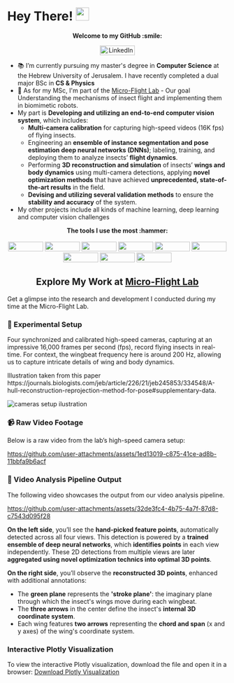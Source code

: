 <h1>
  Hey There!
  <img src="https://media.giphy.com/media/hvRJCLFzcasrR4ia7z/giphy.gif" width="30px"/>
</h1>
<p align="center">
  <b>Welcome to my GitHub :smile:</b>
</p>
<p align="center">
    <a href="https://www.linkedin.com/in/amitai-ovadia-131865248/">
      <img src="https://img.shields.io/badge/LinkedIn-blue?style=for-the-badge&logo=linkedin&logoColor=white" alt="LinkedIn Badge"  width="80" height="22"/>
    </a>
</p>

- :books: I’m currently pursuing my master's degree in **Computer Science** at the Hebrew University of Jerusalem. I have recently completed a dual major BSc in **CS & Physics** 
- :microscope: As for my MSc, I'm part of the [Micro-Flight Lab](https://www.beatus-lab.org/) - Our goal Understanding the mechanisms of insect flight and implementing them in biomimetic robots. <br>
- My part is **Developing and utilizing an end-to-end computer vision system**, which includes:
  - **Multi-camera calibration** for capturing high-speed videos (16K fps) of flying insects.
  - Engineering an **ensemble of instance segmentation and pose estimation deep neural networks (DNNs)**; labeling, training, and deploying them to analyze insects’ **flight dynamics**.
  - Performing **3D reconstruction and simulation** of insects’ **wings and body dynamics** using multi-camera detections, applying **novel optimization methods** that have achieved **unprecedented, state-of-the-art results** in the field.
  - **Devising and utilizing several validation methods** to ensure the **stability and accuracy** of the system.
- My other projects include all kinds of machine learning, deep learning and computer vision challenges 

<p align="center">
  <b> The tools I use the most :hammer:</b>
  <br><br>
<img src="https://img.shields.io/badge/python-3670A0?style=for-the-badge&logo=python&logoColor=ffdd54" width="80" height="22">
<img src="https://img.shields.io/badge/matlab-%23007ACC.svg?style=for-the-badge&logo=matlab&logoColor=white" width="80" height="22">
<img src="https://img.shields.io/badge/TensorFlow-%23FF6F00.svg?style=for-the-badge&logo=TensorFlow&logoColor=white" width="80" height="22">
<img src="https://img.shields.io/badge/PyTorch-%23EE4C2C.svg?style=for-the-badge&logo=PyTorch&logoColor=white" width="80" height="22">
<img src="https://img.shields.io/badge/numpy-%23013243.svg?style=for-the-badge&logo=numpy&logoColor=white" width="80" height="22">
<img src="https://img.shields.io/badge/SciPy-%230C55A5.svg?style=for-the-badge&logo=scipy&logoColor=%white" width="80" height="22">
<img src="https://img.shields.io/badge/scikit--learn-%23F7931E.svg?style=for-the-badge&logo=scikit-learn&logoColor=white" width="80" height="22">
<img src="https://img.shields.io/badge/skimage-%23F7DF1E.svg?style=for-the-badge&logo=scikit-image&logoColor=black" width="80" height="22">
<img src="https://img.shields.io/badge/opencv-%235C3EE8.svg?style=for-the-badge&logo=opencv&logoColor=white" width="80" height="22">
</p>



<h2 align="center">Explore My Work at <a href="https://www.beatus-lab.org/">Micro-Flight Lab</a></h2>

<p>
  Get a glimpse into the research and development I conducted during my time at the Micro-Flight Lab.
</p>

### 🎥 Experimental Setup

<p align="left">
  Four synchronized and calibrated high-speed cameras, capturing at an impressive 16,000 frames per second (fps), record flying insects in real-time. For context, the wingbeat frequency here is around 200 Hz, allowing us to capture intricate details of wing and body dynamics.
  <br>
</p>
Illustration taken from this paper https://journals.biologists.com/jeb/article/226/21/jeb245853/334548/A-hull-reconstruction-reprojection-method-for-pose#supplementary-data.


![cameras setup ilustration](https://github.com/user-attachments/assets/39f03fa6-6329-402b-a157-74e59f697dd7)


### 📹 Raw Video Footage
  Below is a raw video from the lab’s high-speed camera setup:

https://github.com/user-attachments/assets/1ed13019-c875-41ce-ad8b-11bbfa9b6acf






### 🎥 Video Analysis Pipeline Output
<p align="left">
  The following video showcases the output from our video analysis pipeline.
</p>


https://github.com/user-attachments/assets/32de3fc4-4b75-4a7f-87d8-c7543d095f28

**On the left side**, you’ll see the **hand-picked feature points**, automatically detected across all four views. This detection is powered by a **trained ensemble of deep neural networks**, which **identifies points** in each view independently. These 2D detections from multiple views are later **aggregated using novel optimization technics into optimal 3D points**.

**On the right side**, you’ll observe the **reconstructed 3D points**, enhanced with additional annotations:

* The **green plane** represents the **'stroke plane'**: the imaginary plane through which the insect's wings move during each wingbeat.
* The **three arrows** in the center define the insect's **internal 3D coordinate system**.
* Each wing features **two arrows** representing the **chord and span** (x and y axes) of the wing's coordinate system.

### Interactive Plotly Visualization
To view the interactive Plotly visualization, download the file and open it in a browser:
[Download Plotly Visualization](https://github.com/AmitaiOvadia/AmitaiOvadia/blob/main/movie_html.html)
